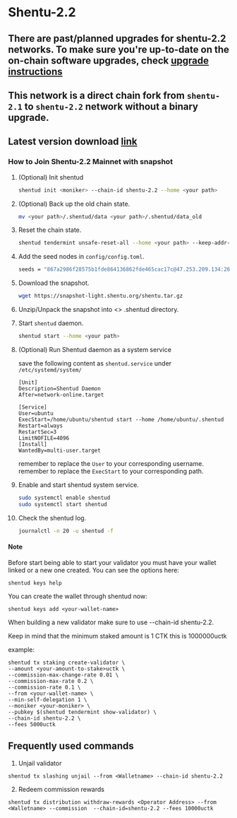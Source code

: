 # Shentu-2.2

## There are past/planned upgrades for shentu-2.2 networks. To make sure you're up-to-date on the on-chain software upgrades, check [upgrade instructions](https://github.com/ShentuChain/mainnet/blob/main/shentu-2.2/upgrades)

## This network is a direct chain fork from `shentu-2.1` to `shentu-2.2` network without a binary upgrade.

## Latest version download [link](https://github.com/shentufoundation/shentu/releases)

### How to Join Shentu-2.2 Mainnet with snapshot

 1. (Optional) Init shentud
    ```bash
    shentud init <moniker> --chain-id shentu-2.2 --home <your path>
    ```
 2. (Optional) Back up the old chain state.
    ```bash
    mv <your path>/.shentud/data <your path>/.shentud/data_old
    ```
 3. Reset the chain state.
    ```bash
    shentud tendermint unsafe-reset-all --home <your path> --keep-addr-book
    ```
 4. Add the seed nodes in `config/config.toml`.
    ```bash
    seeds = "867a2986f28575b1fde864136862fde465cac17c@47.253.209.134:26656,3edd4e16b791218b623f883d04f8aa5c3ff2cca6@shentu-seed.panthea.eu:36656"
    ```
 5. Download the snapshot.
    ```bash
    wget https://snapshot-light.shentu.org/shentu.tar.gz
    ```
 6. Unzip/Unpack the snapshot into <<your path>> .shentud directory.
 7. Start `shentud` daemon.
    ```bash
    shentud start --home <your path>
    ```
 8. (Optional) Run Shentud daemon as a system service

    save the following content as `shentud.service` under `/etc/systemd/system/`

    ```
    [Unit]
    Description=Shentud Daemon
    After=network-online.target

    [Service]
    User=ubuntu
    ExecStart=/home/ubuntu/shentud start --home /home/ubuntu/.shentud
    Restart=always
    RestartSec=3
    LimitNOFILE=4096
    [Install]
    WantedBy=multi-user.target
    ```
    remember to replace the `User` to your corresponding username.
    remember to replace the `ExecStart` to your corresponding path.

 9. Enable and start shentud system service.
     ```bash
     sudo systemctl enable shentud
     sudo systemctl start shentud
     ```
 10. Check the shentud log.
     ```bash
     journalctl -n 20 -u shentud -f
     ```

 #### Note

Before start being able to start your validator you must have your wallet linked or a new one created. 
You can see the options here:
```
shentud keys help
```
You can create the wallet through shentud now:
```
shentud keys add <your-wallet-name>
```

When building a new validator make sure to use --chain-id shentu-2.2.

Keep in mind that the minimum staked amount is 1 CTK this is 1000000uctk

example:
```
shentud tx staking create-validator \
--amount <your-amount-to-stake>uctk \
--commission-max-change-rate 0.01 \
--commission-max-rate 0.2 \
--commission-rate 0.1 \
--from <your-wallet-name> \
--min-self-delegation 1 \
--moniker <your-moniker> \
--pubkey $(shentud tendermint show-validator) \
--chain-id shentu-2.2 \
--fees 5000uctk
```

## Frequently used commands
1. Unjail validator
 ```
 shentud tx slashing unjail --from <Walletname> --chain-id shentu-2.2
 ```
2. Redeem commission rewards
 ```
 shentud tx distribution withdraw-rewards <Operator Address> --from <Walletname> --commission  --chain-id=shentu-2.2 --fees 10000uctk
 ```
